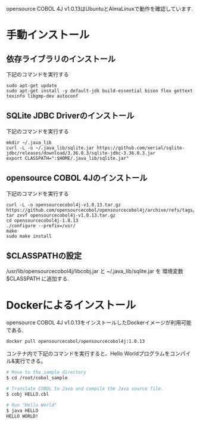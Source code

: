 opensource COBOL 4J v1.0.13はUbuntuとAlmaLinuxで動作を確認しています.  

# 手動インストール

## 依存ライブラリのインストール

下記のコマンドを実行する

```
sudo apt-get update
sudo apt-get install -y default-jdk build-essential bison flex gettext texinfo libgmp-dev autoconf
```

## SQLite JDBC Driverのインストール

下記のコマンドを実行する
```
mkdir ~/.java_lib
curl -L -o ~/.java_lib/sqlite.jar https://github.com/xerial/sqlite-jdbc/releases/download/3.36.0.3/sqlite-jdbc-3.36.0.3.jar
export CLASSPATH=":$HOME/.java_lib/sqlite.jar"
```

## opensource COBOL 4Jのインストール

下記のコマンドを実行する

```
curl -L -o opensourcecobol4j-v1.0.13.tar.gz https://github.com/opensourcecobol/opensourcecobol4j/archive/refs/tags/v1.0.13.tar.gz
tar zxvf opensourcecobol4j-v1.0.13.tar.gz
cd opensourcecobol4j-1.0.13
./configure --prefix=/usr/
make
sudo make install
```

## $CLASSPATHの設定

/usr/lib/opensourcecobol4j/libcobj.jar と ~/.java_lib/sqlite.jar を 環境変数$CLASSPATH に追加する.

# Dockerによるインストール

opensource COBOL 4J v1.0.13をインストールしたDockerイメージが利用可能である.

```bash
docker pull opensourcecobol/opensourcecobol4j:1.0.13
```

コンテナ内で下記のコマンドを実行すると、Hello Worldプログラムをコンパイル&実行できる。

``` bash
# Move to the sample directory
$ cd /root/cobol_sample

# Translate COBOL to Java and compile the Java source file.
$ cobj HELLO.cbl

# Run "Hello World"
$ java HELLO
HELLO WORLD!
```